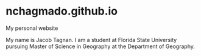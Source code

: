# nchagmado.github.io
My personal website

My name is Jacob Tagnan. I am a student at Florida State University pursuing Master of Science in Geography at the Department of Geography.